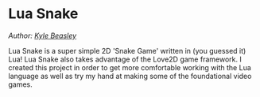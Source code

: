 # Lua Snake

*Author: [Kyle Beasley](https://www.github.com/krbeasley)*

Lua Snake is a super simple 2D 'Snake Game' written in (you guessed it) Lua! Lua Snake also takes advantage of the Love2D game framework. I created this project in order to get more comfortable working with the Lua language as well as try my hand at making some of the foundational video games.